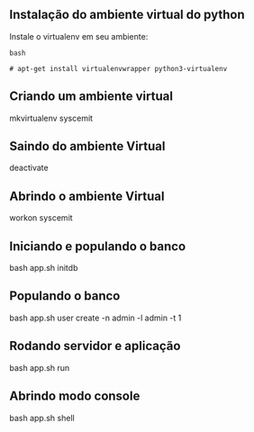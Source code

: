 ## Instalação do ambiente virtual do python
Instale o virtualenv em seu ambiente:
```
bash

# apt-get install virtualenvwrapper python3-virtualenv
```

## Criando um ambiente virtual
mkvirtualenv syscemit

## Saindo do ambiente Virtual
deactivate

## Abrindo o ambiente Virtual
workon syscemit

## Iniciando e populando o banco
bash app.sh initdb

## Populando o banco
bash app.sh user create -n admin -l admin -t 1

## Rodando servidor e aplicação
bash app.sh run

## Abrindo modo console
bash app.sh shell